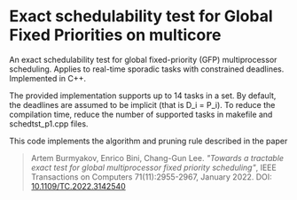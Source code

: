 # Exact schedulability test for Global Fixed Priorities on multicore

An exact schedulability test for global fixed-priority (GFP) multiprocessor scheduling. Applies to real-time sporadic tasks with constrained deadlines. Implemented in C++. 

The provided implementation supports up to 14 tasks in a set. By default, the deadlines are assumed to be implicit (that is D_i = P_i). To reduce the compilation time, reduce the number of supported tasks in makefile and schedtst_p1.cpp files.

This code implements the algorithm and pruning rule described in the paper

> Artem Burmyakov, Enrico Bini, Chang-Gun Lee.
> *"Towards a tractable exact test for global multiprocessor fixed priority scheduling"*,
> IEEE Transactions on Computers 71(11):2955-2967, January 2022. DOI: [10.1109/TC.2022.3142540](https://dx.doi.org/10.1109/TC.2022.3142540)
